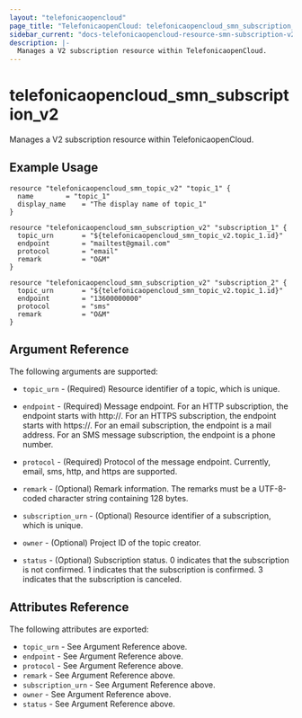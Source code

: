 ```yaml
---
layout: "telefonicaopencloud"
page_title: "TelefonicaopenCloud: telefonicaopencloud_smn_subscription_v2"
sidebar_current: "docs-telefonicaopencloud-resource-smn-subscription-v2"
description: |-
  Manages a V2 subscription resource within TelefonicaopenCloud.
---
```


# telefonicaopencloud\_smn\_subscription\_v2

Manages a V2 subscription resource within TelefonicaopenCloud.

## Example Usage

```hcl
resource "telefonicaopencloud_smn_topic_v2" "topic_1" {
  name		  = "topic_1"
  display_name    = "The display name of topic_1"
}

resource "telefonicaopencloud_smn_subscription_v2" "subscription_1" {
  topic_urn       = "${telefonicaopencloud_smn_topic_v2.topic_1.id}"
  endpoint        = "mailtest@gmail.com"
  protocol        = "email"
  remark          = "O&M"
}

resource "telefonicaopencloud_smn_subscription_v2" "subscription_2" {
  topic_urn       = "${telefonicaopencloud_smn_topic_v2.topic_1.id}"
  endpoint        = "13600000000"
  protocol        = "sms"
  remark          = "O&M"
}
```

## Argument Reference

The following arguments are supported:

* `topic_urn` - (Required) Resource identifier of a topic, which is unique.

* `endpoint` - (Required) Message endpoint.
     For an HTTP subscription, the endpoint starts with http\://.
     For an HTTPS subscription, the endpoint starts with https\://.
     For an email subscription, the endpoint is a mail address.
     For an SMS message subscription, the endpoint is a phone number.

* `protocol` - (Required) Protocol of the message endpoint. Currently, email,
     sms, http, and https are supported.

* `remark` - (Optional) Remark information. The remarks must be a UTF-8-coded
     character string containing 128 bytes.

* `subscription_urn` - (Optional) Resource identifier of a subscription, which
     is unique.

* `owner` - (Optional) Project ID of the topic creator.

* `status` - (Optional) Subscription status.
     0 indicates that the subscription is not confirmed.
     1 indicates that the subscription is confirmed.
     3 indicates that the subscription is canceled.


## Attributes Reference

The following attributes are exported:

* `topic_urn` - See Argument Reference above.
* `endpoint` - See Argument Reference above.
* `protocol` - See Argument Reference above.
* `remark` - See Argument Reference above.
* `subscription_urn` - See Argument Reference above.
* `owner` - See Argument Reference above.
* `status` - See Argument Reference above.
